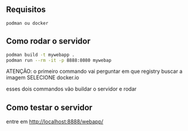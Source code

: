 ## Requisitos

```
podman ou docker
```

## Como rodar o servidor

```sh
podman build -t mywebapp . 
podman run --rm -it -p 8888:8080 mywebap
```

ATENÇÃO: o primeiro commando vai perguntar em que registry buscar a imagem
SELECIONE docker.io

esses dois commandos vão buildar o servidor e rodar

## Como testar o servidor

entre em [http://localhost:8888/webapp/](http://localhost:8888/webapp/)
